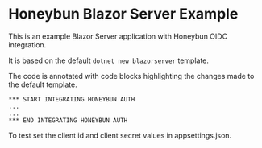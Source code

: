 # Honeybun Blazor Server Example

This is an example Blazor Server application with Honeybun OIDC integration.

It is based on the default `dotnet new blazorserver` template.

The code is annotated with code blocks highlighting the changes made to the default template.

```
*** START INTEGRATING HONEYBUN AUTH
...
...
*** END INTEGRATING HONEYBUN AUTH
```

To test set the client id and client secret values in appsettings.json.
